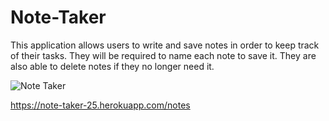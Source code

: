 # Note-Taker

This application allows users to write and save notes in order to keep track of their tasks. They will be required to name each note to save it. They are also able to delete notes if they no longer need it.


![Note Taker](https://user-images.githubusercontent.com/96928036/170186825-96c10821-55c2-4f33-8e66-3a04703bebc9.jpg)

https://note-taker-25.herokuapp.com/notes
